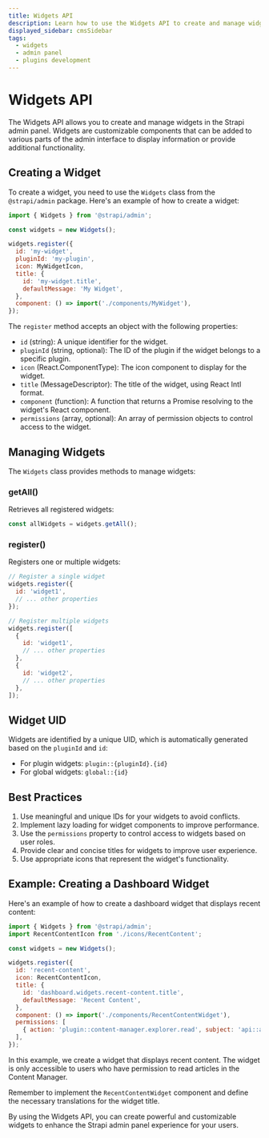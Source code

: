 ```yaml
---
title: Widgets API
description: Learn how to use the Widgets API to create and manage widgets in the Strapi admin panel.
displayed_sidebar: cmsSidebar
tags:
  - widgets
  - admin panel
  - plugins development
---
```


# Widgets API

The Widgets API allows you to create and manage widgets in the Strapi admin panel. Widgets are customizable components that can be added to various parts of the admin interface to display information or provide additional functionality.

## Creating a Widget

To create a widget, you need to use the `Widgets` class from the `@strapi/admin` package. Here's an example of how to create a widget:

```javascript
import { Widgets } from '@strapi/admin';

const widgets = new Widgets();

widgets.register({
  id: 'my-widget',
  pluginId: 'my-plugin',
  icon: MyWidgetIcon,
  title: {
    id: 'my-widget.title',
    defaultMessage: 'My Widget',
  },
  component: () => import('./components/MyWidget'),
});
```

The `register` method accepts an object with the following properties:

- `id` (string): A unique identifier for the widget.
- `pluginId` (string, optional): The ID of the plugin if the widget belongs to a specific plugin.
- `icon` (React.ComponentType): The icon component to display for the widget.
- `title` (MessageDescriptor): The title of the widget, using React Intl format.
- `component` (function): A function that returns a Promise resolving to the widget's React component.
- `permissions` (array, optional): An array of permission objects to control access to the widget.

## Managing Widgets

The `Widgets` class provides methods to manage widgets:

### getAll()

Retrieves all registered widgets:

```javascript
const allWidgets = widgets.getAll();
```

### register()

Registers one or multiple widgets:

```javascript
// Register a single widget
widgets.register({
  id: 'widget1',
  // ... other properties
});

// Register multiple widgets
widgets.register([
  {
    id: 'widget1',
    // ... other properties
  },
  {
    id: 'widget2',
    // ... other properties
  },
]);
```

## Widget UID

Widgets are identified by a unique UID, which is automatically generated based on the `pluginId` and `id`:

- For plugin widgets: `plugin::{pluginId}.{id}`
- For global widgets: `global::{id}`

## Best Practices

1. Use meaningful and unique IDs for your widgets to avoid conflicts.
2. Implement lazy loading for widget components to improve performance.
3. Use the `permissions` property to control access to widgets based on user roles.
4. Provide clear and concise titles for widgets to improve user experience.
5. Use appropriate icons that represent the widget's functionality.

## Example: Creating a Dashboard Widget

Here's an example of how to create a dashboard widget that displays recent content:

```javascript
import { Widgets } from '@strapi/admin';
import RecentContentIcon from './icons/RecentContent';

const widgets = new Widgets();

widgets.register({
  id: 'recent-content',
  icon: RecentContentIcon,
  title: {
    id: 'dashboard.widgets.recent-content.title',
    defaultMessage: 'Recent Content',
  },
  component: () => import('./components/RecentContentWidget'),
  permissions: [
    { action: 'plugin::content-manager.explorer.read', subject: 'api::article.article' },
  ],
});
```

In this example, we create a widget that displays recent content. The widget is only accessible to users who have permission to read articles in the Content Manager.

Remember to implement the `RecentContentWidget` component and define the necessary translations for the widget title.

By using the Widgets API, you can create powerful and customizable widgets to enhance the Strapi admin panel experience for your users.